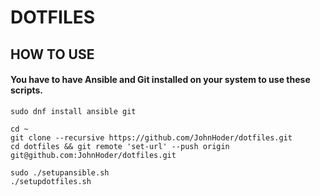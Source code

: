 # **DOTFILES**

## HOW TO USE
#### You have to have **Ansible** and **Git** installed on your system to use these scripts.

    sudo dnf install ansible git
    
    cd ~
    git clone --recursive https://github.com/JohnHoder/dotfiles.git
    cd dotfiles && git remote 'set-url' --push origin git@github.com:JohnHoder/dotfiles.git
    
    sudo ./setupansible.sh
    ./setupdotfiles.sh



